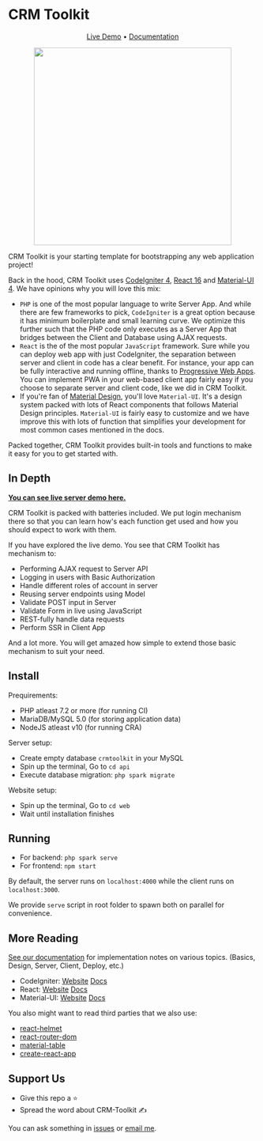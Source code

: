 # CRM Toolkit

<p align="center"><a href="https://dev.wellosoft.net/crm-toolkit/">Live Demo</a> &bullet; <a href="docs/index.md">Documentation</a></p>

<p align="center"><img src="./web/public/assets/splash.png" width="400px" alt=""></p>

CRM Toolkit is your starting template for bootstrapping any web application project!

Back in the hood, CRM Toolkit uses [CodeIgniter 4](https://codeigniter.com/), [React 16](https://reactjs.org/) and [Material-UI 4](https://material-ui.com/). We have opinions why you will love this mix:

+ `PHP` is one of the most popular language to write Server App. And while there are few frameworks to pick, `CodeIgniter` is a great option because it has minimum boilerplate and small learning curve. We optimize this further such that the PHP code only executes as a Server App that bridges between the Client and Database using AJAX requests.
+ `React` is the of the most popular `JavaScript` framework. Sure while you can deploy web app with just CodeIgniter, the separation between server and client in code has a clear benefit. For instance, your app can be fully interactive and running offline, thanks to [Progressive Web Apps](https://web.dev/progressive-web-apps/). You can implement PWA in your web-based client app fairly easy if you choose to separate server and client code, like we did in CRM Toolkit.
+ If you're fan of [Material Design](https://material.io/), you'll love `Material-UI`. It's a design system packed with lots of React components that follows Material Design principles. `Material-UI` is fairly easy to customize and we have improve this with lots of function that simplifies your development for most common cases mentioned in the docs.

Packed together, CRM Toolkit provides built-in tools and functions to make it easy for you to get started with.

## In Depth

**[You can see live server demo here.](https://dev.wellosoft.net/crm-toolkit)**

CRM Toolkit is packed with batteries included. We put login mechanism there so that you can learn how's each function get used and how you should expect to work with them.

If you have explored the live demo. You see that CRM Toolkit has mechanism to:

+ Performing AJAX request to Server API
+ Logging in users with Basic Authorization
+ Handle different roles of account in server
+ Reusing server endpoints using Model
+ Validate POST input in Server
+ Validate Form in live using JavaScript
+ REST-fully handle data requests
+ Perform SSR in Client App

And a lot more. You will get amazed how simple to extend those basic mechanism to suit your need.

## Install

Prequirements:
+ PHP atleast 7.2 or more (for running CI)
+ MariaDB/MySQL 5.0 (for storing application data)
+ NodeJS atleast v10 (for running CRA)

Server setup:
+ Create empty database `crmtoolkit` in your MySQL
+ Spin up the terminal, Go to `cd api`
+ Execute database migration: `php spark migrate`

Website setup:
+ Spin up the terminal, Go to `cd web`
+ Wait until installation finishes

## Running

+ For backend: `php spark serve`
+ For frontend: `npm start`

By default, the server runs on `localhost:4000` while the client runs on `localhost:3000`.

We provide `serve` script in root folder to spawn both on parallel for convenience.

## More Reading

[See our documentation](docs/index.md) for implementation notes on various topics. (Basics, Design, Server, Client, Deploy, etc.)

+ CodeIgniter: [Website](https://codeigniter.com/) [Docs](https://codeigniter4.github.io/CodeIgniter4/)
+ React: [Website](https://reactjs.org/) [Docs](https://reactjs.org/docs/getting-started.html)
+ Material-UI: [Website](https://material-ui.com/) [Docs](https://material-ui.com/getting-started/installation/)

You also might want to read third parties that we also use:

+ [react-helmet](https://github.com/nfl/react-helmet)
+ [react-router-dom](https://reacttraining.com/react-router/web/)
+ [material-table](https://material-table.com/)
+ [create-react-app](https://create-react-app.dev/)

## Support Us

+ Give this repo a ⭐
+ Spread the word about CRM-Toolkit ✍

You can ask something in [issues](https://github.com/willnode/crm-toolkit/issues?q=is%3Aissue+is%3Aopen+sort%3Aupdated-desc) or [email me](mailto:willnode@wellosoft.net).
